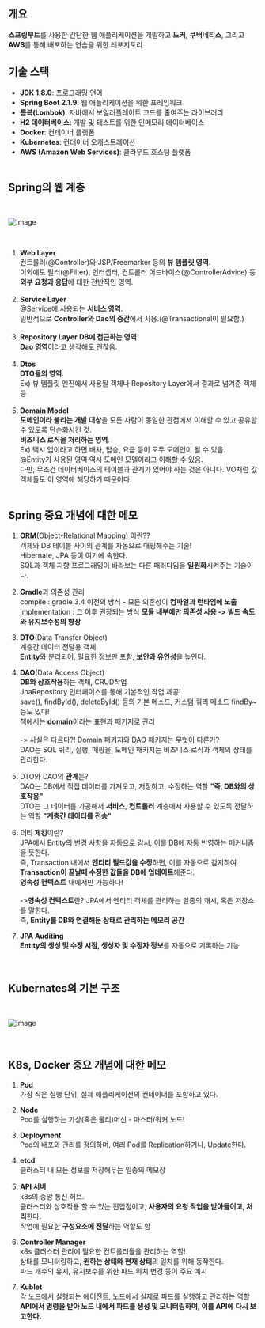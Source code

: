 ## 개요

**스프링부트**를 사용한 간단한 웹 애플리케이션을 개발하고 
**도커**, **쿠버네티스**, 그리고 **AWS**를 통해 배포하는 연습을 위한 레포지토리
<br/>
## 기술 스택
- **JDK 1.8.0**: 프로그래밍 언어
- **Spring Boot 2.1.9**: 웹 애플리케이션을 위한 프레임워크
- **롬복(Lombok)**: 자바에서 보일러플레이트 코드를 줄여주는 라이브러리
- **H2 데이터베이스**: 개발 및 테스트를 위한 인메모리 데이터베이스
- **Docker**: 컨테이너 플랫폼
- **Kubernetes**: 컨테이너 오케스트레이션
- **AWS (Amazon Web Services)**: 클라우드 호스팅 플랫폼
<br/><br/>
## Spring의 웹 계층

<br/>

![image](https://github.com/user-attachments/assets/b57d26b2-f7da-4499-8b01-cfcce2f63efd)

<br/>

1. **Web Layer**<br/>
   컨트롤러(@Controller)와 JSP/Freemarker 등의 **뷰 템플릿 영역**.<br/>
   이외에도 필터(@Filter), 인터셉터, 컨트롤러 어드바이스(@ControllerAdvice) 등 **외부 요청과 응답**에 대한 전반적인 영역.<br/><br/>
2. **Service Layer**<br/>
   @Service에 사용되는 **서비스 영역**.<br/>
   일반적으로 **Controller와 Dao의 중간**에서 사용.(@Transactional이 필요함.)<br/><br/>
3. **Repository Layer**
   **DB에 접근하는 영역**.<br/>
   **Dao 영역**이라고 생각해도 괜찮음.<br/><br/>
4. **Dtos**<br/>
   **DTO들의 영역**.<br/>
   Ex) 뷰 템플릿 엔진에서 사용될 객체나 Repository Layer에서 결과로 넘겨준 객체 등<br/><br/>
5. **Domain Model**<br/>
   **도메인이라 불리는 개발 대상**을 모든 사람이 동일한 관점에서 이해할 수 있고 공유할 수 있도록 단순화시킨 것.<br/>
   **비즈니스 로직을 처리하는 영역**.<br/>
   Ex) 택시 앱이라고 하면 배차, 탑승, 요금 등이 모두 도메인이 될 수 있음.<br/>
   @Entity가 사용된 영역 역시 도메인 모델이라고 이해할 수 있음.<br/>
   다만, 무조건 데이터베이스의 테이블과 관계가 있어야 하는 것은 아니다. VO처럼 값 객체들도 이 영역에 해당하기 때문이다.<br/><br/>


## Spring 중요 개념에 대한 메모
1. **ORM**(Object-Relational Mapping) 이란??<br/>
   객체와 DB 테이블 사이의 관계를 자동으로 매핑해주는 기술!<br/>
   Hibernate, JPA 등이 여기에 속한다.<br/>
   SQL과 객체 지향 프로그래밍이 바라보는 다른 패러다임을 **일원화**시켜주는 기술이다.<br/>
   
2. **Gradle**과 의존성 관리<br/>
   compile : gradle 3.4 이전의 방식 - 모든 의존성이 **컴파일과 런타임에 노출**<br/>
   Implementation : 그 이후 권장되는 방식 **모듈 내부에만 의존성 사용 -> 빌드 속도와 유지보수성의 향상**<br/>

3. **DTO**(Data Transfer Object)<br/>
   계층간 데이터 전달용 객체<br/>
   **Entity**와 분리되어, 필요한 정보만 포함, **보안과 유연성**을 높인다.<br/>

4. **DAO**(Data Access Object)<br/>
   **DB와 상호작용**하는 객체, CRUD작업<br/>
   JpaRepository 인터페이스를 통해 기본적인 작업 제공!<br/>
   save(), findById(), deleteById() 등의 기본 메소드, 커스텀 쿼리 메소드 findBy~ 등도 있다!<br/>
   책에서는 **domain**이라는 표현과 패키지로 관리<br/><br/>
   -> 사실은 다르다?!
   Domain 패키지와 DAO 패키지는 무엇이 다른가?<br/>
   DAO는 SQL 쿼리, 실행, 매핑을, 도메인 패키지는 비즈니스 로직과 객체의 상태를 관리한다.<br/>

5. DTO와 DAO의 **관계**는?<br/>
   DAO는 DB에서 직접 데이터를 가져오고, 저장하고, 수정하는 역할 **"즉, DB와의 상호작용"**<br/>
   DTO는 그 데이터를 가공해서 **서비스**, **컨트롤러** 계층에서 사용할 수 있도록 전달하는 역할 **"계층간 데이터를 전송"**<br/>

6. **더티 체킹**이란?<br/>
   JPA에서 Entity의 변경 사항을 자동으로 감시, 이를 DB에 자동 반영하는 메커니즘을 뜻한다.<br/>
   즉, Transaction 내에서 **엔티티 필드값을 수정**하면, 이를 자동으로 감지하여 **Transaction이 끝날때 수정한 값들을 DB에 업데이트**해준다.<br/>
   **영속성 컨텍스트** 내에서만 가능하다!<br/><br/>
   ->**영속성 컨텍스트**란? JPA에서 엔티티 객체를 관리하는 일종의 캐시, 혹은 저장소를 말한다.<br/>
   즉, **Entity를 DB와 연결해둔 상태로 관리하는 메모리 공간**<br/>
7. **JPA Auditing**<br/>
   **Entity의 생성 및 수정 시점, 생성자 및 수정자 정보**를 자동으로 기록하는 기능<br/>
<br/>

## Kubernates의 기본 구조
<br/>

![image](https://github.com/user-attachments/assets/1c991f63-16c5-4b9a-8008-da253df91d1f)

<br/>

## K8s, Docker 중요 개념에 대한 메모
1. **Pod**<br/>
   가장 작은 실행 단위, 실제 애플리케이션의 컨테이너를 포함하고 있다.<br/>

2. **Node**<br/>
   Pod를 실행하는 가상(혹은 물리)머신 - 마스터/워커 노드!<br/>

3. **Deployment**<br/>
   Pod의 배포와 관리를 정의하며, 여러 Pod를 Replication하거나, Update한다.<br/>

4. **etcd**<br/>
   클러스터 내 모든 정보를 저장해두는 일종의 메모장<br/>

5. **API 서버**<br/>
   k8s의 중앙 통신 허브.<br/>
   클러스터와 상호작용 할 수 있는 진입점이고, **사용자의 요청 작업을 받아들이고, 처리**한다.<br/>
   작업에 필요한 **구성요소에 전달**하는 역할도 함<br/>

6. **Controller Manager**<br/>
   k8s 클러스터 관리에 필요한 컨트롤러들을 관리하는 역할!<br/>
   상태를 모니터링하고, **원하는 상태와 현재 상태**의 일치를 위해 동작한다.<br/>
   파드 개수의 유지, 유지보수를 위한 파드 위치 변경 등이 주요 예시<br/>

7. **Kublet**<br/>
   각 노드에서 실행되는 에이전트, 노드에서 실제로 파드를 실행하고 관리하는 역할<br/>
   **API에서 명령을 받아 노드 내에서 파드를 생성 및 모니터링하며, 이를 API에 다시 보고한다.**<br/>
